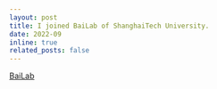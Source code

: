 ```yaml
---
layout: post
title: I joined BaiLab of ShanghaiTech University.
date: 2022-09
inline: true
related_posts: false
---
```


[BaiLab](https://bailab.siais.shanghaitech.edu.cn/)